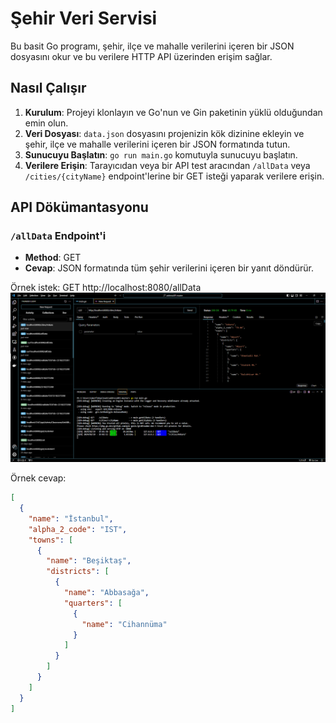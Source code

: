# Şehir Veri Servisi

Bu basit Go programı, şehir, ilçe ve mahalle verilerini içeren bir JSON dosyasını okur ve bu verilere HTTP API üzerinden erişim sağlar.

## Nasıl Çalışır

1. **Kurulum**: Projeyi klonlayın ve Go'nun ve Gin paketinin yüklü olduğundan emin olun.
2. **Veri Dosyası**: `data.json` dosyasını projenizin kök dizinine ekleyin ve şehir, ilçe ve mahalle verilerini içeren bir JSON formatında tutun.
3. **Sunucuyu Başlatın**: `go run main.go` komutuyla sunucuyu başlatın.
4. **Verilere Erişin**: Tarayıcıdan veya bir API test aracından `/allData` veya `/cities/{cityName}` endpoint'lerine bir GET isteği yaparak verilere erişin.

## API Dökümantasyonu

### `/allData` Endpoint'i

- **Method**: GET
- **Cevap**: JSON formatında tüm şehir verilerini içeren bir yanıt döndürür.

Örnek istek:
GET http://localhost:8080/allData
![Açıklama](https://github.com/omerfdev/addressAPI/blob/master/goAddress.png)

Örnek cevap:
```json
[
  {
    "name": "İstanbul",
    "alpha_2_code": "IST",
    "towns": [
      {
        "name": "Beşiktaş",
        "districts": [
          {
            "name": "Abbasağa",
            "quarters": [
              {
                "name": "Cihannüma"
              }
            ]
          }
        ]
      }
    ]
  }
]




